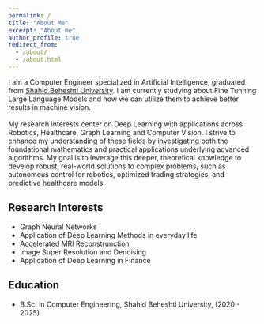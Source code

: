 ```yaml
---
permalink: /
title: "About Me"
excerpt: "About me"
author_profile: true
redirect_from: 
  - /about/
  - /about.html
---
```


I am a Computer Engineer specialized in Artificial Intelligence, graduated from [Shahid Beheshti University](https://encse.sbu.ac.ir/). I am currently studying about Fine Tunning Large Language Models and how we can utilize them to achieve better results in machine vision.
<br>
<br>
My research interests center on Deep Learning with applications across Robotics, Healthcare, Graph Learning and Computer Vision. I strive to enhance my understanding of these fields by investigating both the foundational mathematics and practical applications underlying advanced algorithms. My goal is to leverage this deeper, theoretical knowledge to develop robust, real-world solutions to complex problems, such as autonomous control for robotics, optimized trading strategies, and predictive healthcare models.

## Research Interests
- Graph Neural Networks
- Application of Deep Learning Methods in everyday life
- Accelerated MRI Reconstrunction 
- Image Super Resolution and Denoising
- Application of Deep Learning in Finance

## Education

- B.Sc. in Computer Engineering, Shahid Beheshti University, (2020 - 2025)
